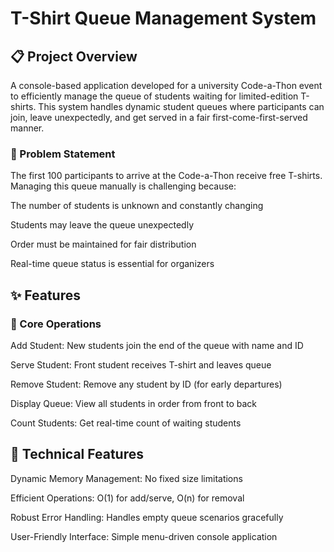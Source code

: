 # T-Shirt Queue Management System
## 📋 Project Overview
A console-based application developed for a university Code-a-Thon event to efficiently manage the queue of students waiting for limited-edition T-shirts. This system handles dynamic student queues where participants can join, leave unexpectedly, and get served in a fair first-come-first-served manner.

### 🎯 Problem Statement
The first 100 participants to arrive at the Code-a-Thon receive free T-shirts. Managing this queue manually is challenging because:

The number of students is unknown and constantly changing

Students may leave the queue unexpectedly

Order must be maintained for fair distribution

Real-time queue status is essential for organizers

## ✨ Features
### 🎪 Core Operations
Add Student: New students join the end of the queue with name and ID

Serve Student: Front student receives T-shirt and leaves queue

Remove Student: Remove any student by ID (for early departures)

Display Queue: View all students in order from front to back

Count Students: Get real-time count of waiting students

## 🔧 Technical Features
Dynamic Memory Management: No fixed size limitations

Efficient Operations: O(1) for add/serve, O(n) for removal

Robust Error Handling: Handles empty queue scenarios gracefully

User-Friendly Interface: Simple menu-driven console application


